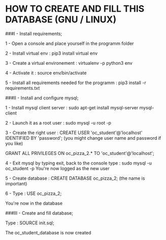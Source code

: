 # HOW TO CREATE AND FILL THIS DATABASE (GNU / LINUX)

###I - Install requirements;

1 - Open a console and place yourself in the programm folder

2 - Install virtual env : pip3 install virtual env

3 - Create a virtual environement : virtualenv -p python3 env

4 - Activate it : source env/bin/activate

5 - Install all requirements needed for the programm : pip3 install -r requirements.txt

###II - Install and configure mysql;

1 - Install mysql client server : sudo apt-get install mysql-server mysql-client

2 - Launch it as a root user : sudo mysql -u root -p

3 - Create the right user : CREATE USER 'oc_student'@'localhost' IDENTIFIED BY 'password';
(you might change user name and password if you like)

GRANT ALL PRIVILEGES ON oc_pizza_2.* TO 'oc_student'@'localhost';

4 - Exit mysql by typing exit, back to the console type : sudo mysql -u oc_student -p
You're now logged as the new user

5 - Create database : CREATE DATABASE oc_pizza_2;
(the name is important)

6 - Type : USE oc_pizza_2;

You're now in the database

###III - Create and fill database;

Type : SOURCE init.sql;

The oc_student_database is now created